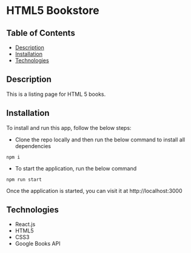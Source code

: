 # HTML5 Bookstore

## Table of Contents

- [Description](#description)
- [Installation](#installation)
- [Technologies](#technologies)

## Description

This is a listing page for HTML 5 books.

## Installation

To install and run this app, follow the below steps:

- Clone the repo locally and then run the below command to install all dependencies

```
npm i
```

- To start the application, run the below command

```
npm run start
```

Once the application is started, you can visit it at http://localhost:3000

## Technologies

- React.js
- HTML5
- CSS3
- Google Books API
